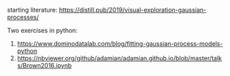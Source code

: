 starting literature: https://distill.pub/2019/visual-exploration-gaussian-processes/

Two exercises in python: 

1. https://www.dominodatalab.com/blog/fitting-gaussian-process-models-python
2. https://nbviewer.org/github/adamian/adamian.github.io/blob/master/talks/Brown2016.ipynb
